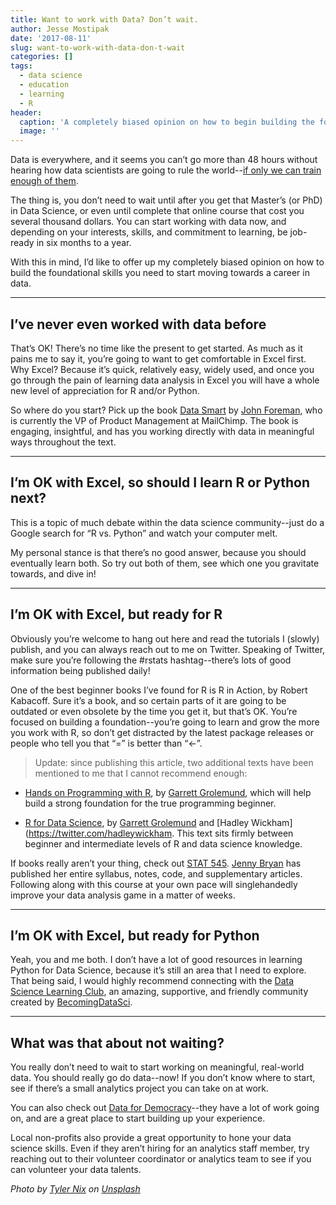 ```yaml
---
title: Want to work with Data? Don’t wait.
author: Jesse Mostipak
date: '2017-08-11'
slug: want-to-work-with-data-don-t-wait
categories: []
tags:
  - data science
  - education
  - learning
  - R
header:
  caption: 'A completely biased opinion on how to begin building the foundational skills you need to moe towards a career in data'
  image: ''
---
```


Data is everywhere, and it seems you can’t go more than 48 hours without hearing how data scientists are going to rule the world--[if only we can train enough of them](https://www.forbes.com/sites/louiscolumbus/2017/05/13/ibm-predicts-demand-for-data-scientists-will-soar-28-by-2020/).

The thing is, you don’t need to wait until after you get that Master’s (or PhD) in Data Science, or even until complete that online course that cost you several thousand dollars. You can start working with data now, and depending on your interests, skills, and commitment to learning, be job-ready in six months to a year.

With this in mind, I’d like to offer up my completely biased opinion on how to build the foundational skills you need to start moving towards a career in data.  

*** 

## I’ve never even worked with data before
That’s OK! There’s no time like the present to get started. As much as it pains me to say it, you’re going to want to get comfortable in Excel first. Why Excel? Because it’s quick, relatively easy, widely used, and once you go through the pain of learning data analysis in Excel you will have a whole new level of appreciation for R and/or Python.

So where do you start? Pick up the book [Data Smart](https://www.amazon.com/dp/111866146X/ref=cm_sw_su_dp) by [John Foreman](https://twitter.com/john4man), who is currently the VP of Product Management at MailChimp. The book is engaging, insightful, and has you working directly with data in meaningful ways throughout the text.  

*** 

## I’m OK with Excel, so should I learn R or Python next?
This is a topic of much debate within the data science community--just do a Google search for “R vs. Python” and watch your computer melt.

My personal stance is that there’s no good answer, because you should eventually learn both. So try out both of them, see which one you gravitate towards, and dive in!  

*** 

## I’m OK with Excel, but ready for R
Obviously you’re welcome to hang out here and read the tutorials I (slowly) publish, and you can always reach out to me on Twitter. Speaking of Twitter, make sure you’re following the #rstats hashtag--there’s lots of good information being published daily!  

One of the best beginner books I’ve found for R is R in Action, by Robert Kabacoff. Sure it’s a book, and so certain parts of it are going to be outdated or even obsolete by the time you get it, but that’s OK. You’re focused on building a foundation--you’re going to learn and grow the more you work with R, so don’t get distracted by the latest package releases or people who tell you that “=” is better than “<-”.  

>Update: since publishing this article, two additional texts have been mentioned to me that I cannot recommend enough:  

* [Hands on Programming with R](http://shop.oreilly.com/product/0636920028574.do), by [Garrett Grolemund](https://twitter.com/statgarrett), which will help build a strong foundation for the true programming beginner.  

* [R for Data Science](http://r4ds.had.co.nz/), by [Garrett Grolemund](https://twitter.com/statgarrett) and [Hadley Wickham](https://twitter.com/hadleywickham. This text sits firmly between beginner and intermediate levels of R and data science knowledge.  

If books really aren’t your thing, check out [STAT 545](http://stat545.com/topics.html). [Jenny Bryan](https://twitter.com/jennybryan) has published her entire syllabus, notes, code, and supplementary articles. Following along with this course at your own pace will singlehandedly improve your data analysis game in a matter of weeks.  

*** 

## I’m OK with Excel, but ready for Python
Yeah, you and me both. I don’t have a lot of good resources in learning Python for Data Science, because it’s still an area that I need to explore. That being said, I would highly recommend connecting with the [Data Science Learning Club](https://www.becomingadatascientist.com/learningclub/), an amazing, supportive, and friendly community created by [BecomingDataSci](https://twitter.com/BecomingDataSci?lang=en).  

***

## What was that about not waiting?
You really don’t need to wait to start working on meaningful, real-world data. You should really go do data--now! If you don’t know where to start, see if there’s a small analytics project you can take on at work.

You can also check out [Data for Democracy](http://datafordemocracy.org/)--they have a lot of work going on, and are a great place to start building up your experience.

Local non-profits also provide a great opportunity to hone your data science skills. Even if they aren’t hiring for an analytics staff member, try reaching out to their volunteer coordinator or analytics team to see if you can volunteer your data talents.

_Photo by <a href="https://unsplash.com/@jtylernix?utm_source=unsplash&utm_medium=referral&utm_content=creditCopyText">Tyler Nix</a> on <a href="https://unsplash.com/s/photos/move?utm_source=unsplash&utm_medium=referral&utm_content=creditCopyText">Unsplash</a>_
